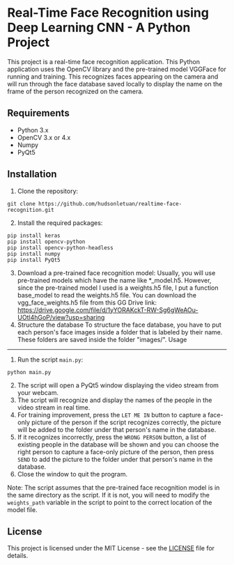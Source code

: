 Real-Time Face Recognition using Deep Learning CNN - A Python Project
=====================================

This project is a real-time face recognition application. This Python application uses the OpenCV library and the pre-trained model VGGFace for running and training. This recognizes faces appearing on the camera and will run through the face database saved locally to display the name on the frame of the person recognized on the camera.

Requirements
------------

* Python 3.x
* OpenCV 3.x or 4.x
* Numpy
* PyQt5

Installation
------------

1. Clone the repository:
```
git clone https://github.com/hudsonletuan/realtime-face-recognition.git
```
2. Install the required packages:
```
pip install keras
pip install opencv-python
pip install opencv-python-headless
pip install numpy
pip install PyQt5
```
3. Download a pre-trained face recognition model:
Usually, you will use pre-trained models which have the name like *_model.h5. However, since the pre-trained model I used is a weights.h5 file, I put a function base_model to read the weights.h5 file.
You can download the vgg_face_weights.h5 file from this GG Drive link: https://drive.google.com/file/d/1yYORAKckT-RW-Sg6gWeAOu-UOtl4hGoP/view?usp=sharing
4. Structure the database
To structure the face database, you have to put each person's face images inside a folder that is labeled by their name. These folders are saved inside the folder "images/".
Usage
-----

1. Run the script `main.py`:
```
python main.py
```
2. The script will open a PyQt5 window displaying the video stream from your webcam.
3. The script will recognize and display the names of the people in the video stream in real time.
4. For training improvement, press the `LET ME IN` button to capture a face-only picture of the person if the script recognizes correctly, the picture will be added to the folder under that person's name in the database.
5. If it recognizes incorrectly, press the `WRONG PERSON` button, a list of existing people in the database will be shown and you can choose the right person to capture a face-only picture of the person, then press `SEND` to add the picture to the folder under that person's name in the database.
5. Close the window to quit the program.

Note: The script assumes that the pre-trained face recognition model is in the same directory as the script. If it is not, you will need to modify the `weights_path` variable in the script to point to the correct location of the model file.

License
-------

This project is licensed under the MIT License - see the [LICENSE](LICENSE) file for details.
